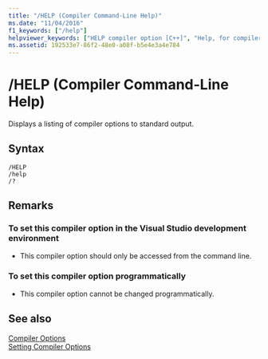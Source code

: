 ```yaml
---
title: "/HELP (Compiler Command-Line Help)"
ms.date: "11/04/2016"
f1_keywords: ["/help"]
helpviewer_keywords: ["HELP compiler option [C++]", "Help, for compiler command line", "/HELP compiler option [C++]", "/? compiler option [C++]", "-HELP compiler option [C++]", "-? compiler option [C++]", "cl.exe compiler, command-line syntax"]
ms.assetid: 192533e7-86f2-48e0-a08f-b5e4e3a4e784
---
```

# /HELP (Compiler Command-Line Help)

Displays a listing of compiler options to standard output.

## Syntax

```
/HELP
/help
/?
```

## Remarks

### To set this compiler option in the Visual Studio development environment

- This compiler option should only be accessed from the command line.

### To set this compiler option programmatically

- This compiler option cannot be changed programmatically.

## See also

[Compiler Options](../../build/reference/compiler-options.md)<br/>
[Setting Compiler Options](../../build/reference/setting-compiler-options.md)
